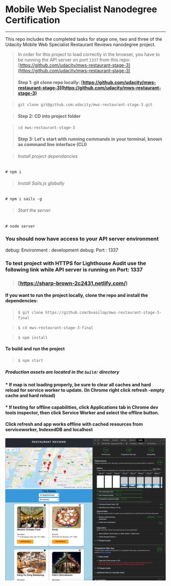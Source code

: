 # Mobile Web Specialist Nanodegree Certification

---

This repo includes the completed tasks for stage one, two and three of the Udacity Mobile Web Specialist Restaurant Reviews nanodegree project.

> In order for this project to load correctly in the browser, you have to be running the API server on port `1337` from this repo: [https://github.com/udacity/mws-restaurant-stage-3](https://github.com/udacity/mws-restaurant-stage-3)
>
>#### Step 1: git clone repo locally: [https://github.com/udacity/mws-restaurant-stage-3](https://github.com/udacity/mws-restaurant-stage-3)


 >`git clone git@github.com:udacity/mws-restaurant-stage-3.git`

 >#### Step 2: CD into project folder

 > `cd mws-restaurant-stage-3`
 >#### Step 3: Let's start with running commands in your terminal, known as command line interface (CLI)

>###### Install project dependancies

```Install project dependancies
# npm i
```

>###### Install Sails.js globally

```Install sails global
# npm i sails -g
```

>###### Start the server

```Start server
# node server
```

### You should now have access to your API server environment

debug: Environment : development
debug: Port        : 1337


### To test project with HTTPS for Lighthouse Audit use the following link while API server is running on Port: 1337

>### [https://sharp-brown-2c2431.netlify.com/)


#### If you want to run the project locally, clone the repo and install the dependencies:

>`$ git clone https://github.com/bvasilop/mws-restaurant-stage-3-final`

>`$ cd mws-restaurant-stage-3-final`

>`$ npm install`

#### To build and run the project

>`$ npm start`

##### Production assets are located in the `build/` directory

#### * If map is not loading properly, be sure to clear all caches and hard reload for service worker to update. (In Chrome right click refresh -empty cache and hard reload)

#### * If testing for offline capabilities, click Applications tab in Chrome dev tools inspector, then click Service Worker and select the offline button.

#### Click refresh and app works offline with cached resources from serviceworker, IndexedDB and localhost

![current pwa state](audit-results.png)
